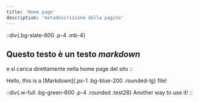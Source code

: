 ```yaml
---
title: 'Home page'
description: 'metadescrizione della pagina'
---
```


::div{.bg-slate-600 .p-4 .mb-4}
## **Questo testo** è un testo _markdown_
e si carica direttamente nella home page del sito
::

Hello, this is a [Markdown]{.px-1 .bg-blue-200 .rounded-lg} file!

::div{.w-full .bg-green-600 .p-4 .rounded .test28}
Another way to use it!
::
